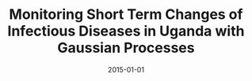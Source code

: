 ---
title: "Monitoring Short Term Changes of Infectious Diseases in Uganda with Gaussian Processes"
collection: publications
permalink: /publication/2015-monitoring-short-term-changes-of
date: 2015-01-01
venue: 'International Workshop on Advanced Analysis and Learning on Temporal Data'
paperurl: '/files/Andrade-Pacheco_2015_AALTD.pdf'
citation: 'Ricardo Andrade-Pacheco, Martin Mubangizi, John Quinn, Neil Lawrence'
---
